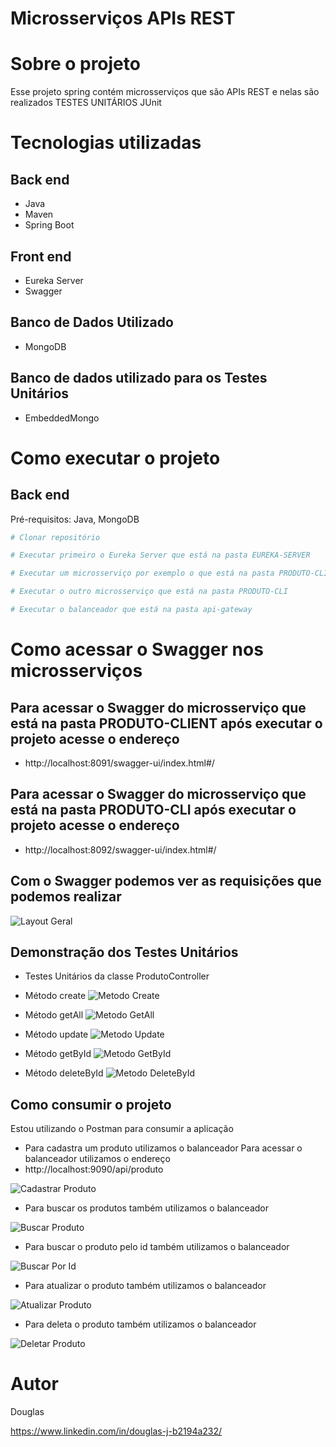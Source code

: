 # Microsserviços APIs REST

# Sobre o projeto

 Esse projeto spring contém microsserviços que são APIs REST e nelas são realizados TESTES UNITÁRIOS JUnit    
 

# Tecnologias utilizadas
## Back end
- Java
- Maven 
- Spring Boot

## Front end
- Eureka Server
- Swagger

## Banco de Dados Utilizado
- MongoDB

## Banco de dados utilizado para os Testes Unitários
- EmbeddedMongo

# Como executar o projeto

## Back end
Pré-requisitos: Java, MongoDB

```bash
# Clonar repositório

# Executar primeiro o Eureka Server que está na pasta EUREKA-SERVER

# Executar um microsserviço por exemplo o que está na pasta PRODUTO-CLIENT 

# Executar o outro microsserviço que está na pasta PRODUTO-CLI

# Executar o balanceador que está na pasta api-gateway

```

# Como acessar o Swagger nos microsserviços
## Para acessar o Swagger do microsserviço que está na pasta PRODUTO-CLIENT após executar o projeto acesse o endereço 
- http://localhost:8091/swagger-ui/index.html#/
## Para acessar o Swagger do microsserviço que está na pasta PRODUTO-CLI após executar o projeto acesse o endereço
- http://localhost:8092/swagger-ui/index.html#/


## Com o Swagger podemos ver as requisições que podemos realizar 

![Layout Geral](https://github.com/douglasonline/Imagens/blob/master/Layout_Geral.png) 


## Demonstração dos Testes Unitários

- Testes Unitários da classe ProdutoController

- Método create
![Metodo Create](https://github.com/douglasonline/Imagens/blob/master/Metodo_Create.png)

- Método getAll
![Metodo GetAll](https://github.com/douglasonline/Imagens/blob/master/Metodo_GetAll.png)

- Método update
![Metodo Update](https://github.com/douglasonline/Imagens/blob/master/Metodo_Update.png)

- Método getById
![Metodo GetById](https://github.com/douglasonline/Imagens/blob/master/Metodo_GetById.png)

- Método deleteById
![Metodo DeleteById](https://github.com/douglasonline/Imagens/blob/master/Metodo_DeleteById.png)
  

## Como consumir o projeto

Estou utilizando o Postman para consumir a aplicação

- Para cadastra um produto utilizamos o balanceador
Para acessar o balanceador utilizamos o endereço
- http://localhost:9090/api/produto

![Cadastrar Produto](https://github.com/douglasonline/Imagens/blob/master/Cadastrar_Produto.png)

- Para buscar os produtos também utilizamos o balanceador

![Buscar Produto](https://github.com/douglasonline/Imagens/blob/master/Buscar_Produto.png)

- Para buscar o produto pelo id também utilizamos o balanceador   

![Buscar Por Id](https://github.com/douglasonline/Imagens/blob/master/Buscar_Por_Id.png)

- Para atualizar o produto também utilizamos o balanceador     

![Atualizar Produto](https://github.com/douglasonline/Imagens/blob/master/Atualizar_Produto.png)

- Para deleta o produto também utilizamos o balanceador

![Deletar Produto](https://github.com/douglasonline/Imagens/blob/master/Deletar_Produto.png)

# Autor

Douglas

https://www.linkedin.com/in/douglas-j-b2194a232/

